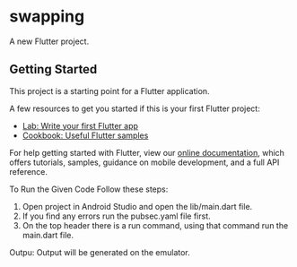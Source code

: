 # swapping

A new Flutter project.

## Getting Started

This project is a starting point for a Flutter application.

A few resources to get you started if this is your first Flutter project:

- [Lab: Write your first Flutter app](https://flutter.dev/docs/get-started/codelab)
- [Cookbook: Useful Flutter samples](https://flutter.dev/docs/cookbook)

For help getting started with Flutter, view our
[online documentation](https://flutter.dev/docs), which offers tutorials,
samples, guidance on mobile development, and a full API reference.

To Run the Given Code Follow these steps:

1. Open project in Android Studio and open the lib/main.dart file.
2. If you find any errors run the pubsec.yaml file first.
3. On the top header there is a run command, using that command run the main.dart file.

Outpu:
 Output will be generated on the emulator.
